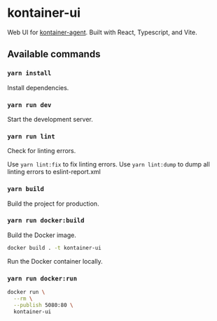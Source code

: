 # kontainer-ui

Web UI for [kontainer-agent](https://github.com/fm-labs/kontainer-agent). 
Built with React, Typescript, and Vite.

## Available commands


### `yarn install`

Install dependencies.

### `yarn run dev`

Start the development server.


### `yarn run lint`

Check for linting errors.

Use `yarn lint:fix` to fix linting errors.
Use `yarn lint:dump` to dump all linting errors to eslint-report.xml


### `yarn build`

Build the project for production.


### `yarn run docker:build`

Build the Docker image.

```bash
docker build . -t kontainer-ui
```

Run the Docker container locally.


### `yarn run docker:run`

```bash
docker run \
  --rm \
  --publish 5080:80 \
  kontainer-ui
```
